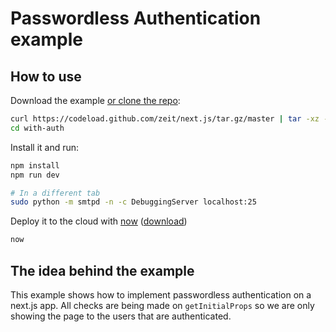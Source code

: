 
# Passwordless Authentication example

## How to use

Download the example [or clone the repo](https://github.com/zeit/next.js.git):

```bash
curl https://codeload.github.com/zeit/next.js/tar.gz/master | tar -xz --strip=2 next.js-master/examples/with-auth
cd with-auth
```

Install it and run:

```bash
npm install
npm run dev

# In a different tab
sudo python -m smtpd -n -c DebuggingServer localhost:25
```

Deploy it to the cloud with [now](https://zeit.co/now) ([download](https://zeit.co/download))

```bash
now
```

## The idea behind the example

This example shows how to implement passwordless authentication on a next.js app.
All checks are being made on `getInitialProps` so we are only showing the page to
the users that are authenticated.
